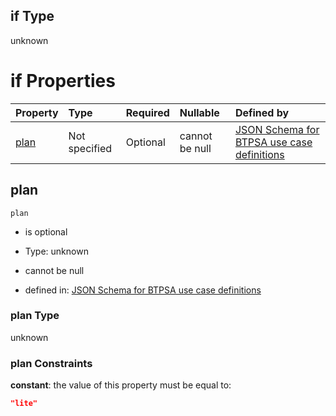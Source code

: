 ## if Type

unknown

# if Properties

| Property      | Type          | Required | Nullable       | Defined by                                                                                                                                                                                                                                  |
| :------------ | :------------ | :------- | :------------- | :------------------------------------------------------------------------------------------------------------------------------------------------------------------------------------------------------------------------------------------ |
| [plan](#plan) | Not specified | Optional | cannot be null | [JSON Schema for BTPSA use case definitions](btpsa-usecase-properties-services-items-allof-1-then-allof-35-then-allof-0-if-properties-plan.md "undefined#/properties/services/items/allOf/1/then/allOf/35/then/allOf/0/if/properties/plan") |

## plan



`plan`

*   is optional

*   Type: unknown

*   cannot be null

*   defined in: [JSON Schema for BTPSA use case definitions](btpsa-usecase-properties-services-items-allof-1-then-allof-35-then-allof-0-if-properties-plan.md "undefined#/properties/services/items/allOf/1/then/allOf/35/then/allOf/0/if/properties/plan")

### plan Type

unknown

### plan Constraints

**constant**: the value of this property must be equal to:

```json
"lite"
```
